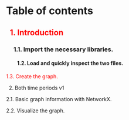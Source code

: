 <style>
  h2 {color: red;align="center";margin-left: 10px;}
  h3 {margin-left: 20px;}
  h4 {margin-left: 30px;}
</style>

# Table of contents

## 1. Introduction

### 1.1. Import the necessary libraries.

#### 1.2. Load and quickly inspect the two files.

<span style="color: red;">1.3. Create the graph.</span>

 2. Both time periods v1

 2.1. Basic graph information with NetworkX.

 2.2. Visualize the graph.
